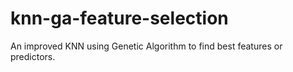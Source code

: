 # knn-ga-feature-selection
An improved KNN using Genetic Algorithm to find best features or predictors.
